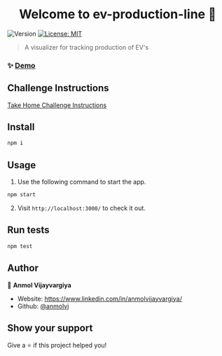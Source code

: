 <h1 align="center">Welcome to ev-production-line 👋</h1>
<p>
  <img alt="Version" src="https://img.shields.io/badge/version-0.1.0-blue.svg?cacheSeconds=2592000" />
  <a href="#" target="_blank">
    <img alt="License: MIT" src="https://img.shields.io/badge/License-MIT-yellow.svg" />
  </a>
</p>

> A visualizer for tracking production of EV's

### ✨ [Demo](http://localhost:3000/)

## Challenge Instructions
[Take Home Challenge Instructions](https://github.com/anmolvj/Factory-Software-Rivian/blob/main/Take%20Home%20Challenge%20Instructions.pdf)

## Install

```sh
npm i
```

## Usage

1. Use the following command to start the app.
```sh
npm start
```
2. Visit `http://localhost:3000/` to check it out.

## Run tests

```sh
npm test
```

## Author

👤 **Anmol Vijayvargiya**

- Website: https://www.linkedin.com/in/anmolvijayvargiya/
- Github: [@anmolvj](https://github.com/anmolvj)

## Show your support

Give a ⭐️ if this project helped you!
